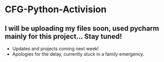 # CFG-Python-Activision

## I will be uploading my files soon, used pycharm mainly for this project... Stay tuned!
- Updates and projects coming next week!
- Apologies for the delay, currently stuck in a family emergency. 
